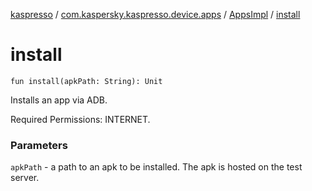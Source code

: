 [kaspresso](../../index.md) / [com.kaspersky.kaspresso.device.apps](../index.md) / [AppsImpl](index.md) / [install](./install.md)

# install

`fun install(apkPath: String): Unit`

Installs an app via ADB.

Required Permissions: INTERNET.

### Parameters

`apkPath` - a path to an apk to be installed. The apk is hosted on the test server.